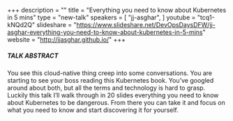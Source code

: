 +++
description = ""
title = "Everything you need to know about Kubernetes in 5 mins"
type = "new-talk"
speakers = [
        "jj-asghar",
]
youtube = "tcq1-kNQd2Q"
slideshare = "https://www.slideshare.net/DevOpsDaysDFW/jj-asghar-everything-you-need-to-know-about-kubernetes-in-5-mins"
website = "http://jjasghar.github.io/"
+++
##### TALK ABSTRACT

You see this cloud-native thing creep into some conversations. You are starting to see your boss reading this Kubernetes book. You’ve googled around about both, but all the terms and technology is hard to grasp. Luckily this talk I’ll walk through in 20 slides everything you need to know about Kubernetes to be dangerous. From there you can take it and focus on what you need to know and start discovering it for yourself.